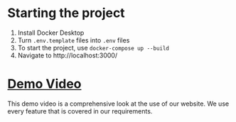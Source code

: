 # Starting the project
1. Install Docker Desktop
2. Turn `.env.template` files into `.env` files
3. To start the project, use `docker-compose up --build`
4. Navigate to http://localhost:3000/

# [Demo Video](https://youtu.be/8pP4lEW-SeQ)
This demo video is a comprehensive look at the use of our website. We use every feature that is covered in our requirements.
